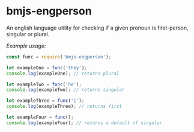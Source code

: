# bmjs-engperson
An english language utility for checking if a given pronoun is first-person, singular or plural.

*Example usage:*
```javascript
const func = require('bmjs-engperson');

let exampleOne = func('they');
console.log(exampleOne); // returns plural

let exampleTwo = func('he');
console.log(exampleTwo); // returns singular

let exampleThree = func('i');
console.log(exampleThree); // returns first

let exampleFour = func();
console.log(exampleFour); // returns a default of singular
```
